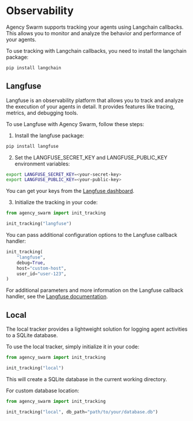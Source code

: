# Observability

Agency Swarm supports tracking your agents using Langchain callbacks. This allows you to monitor and analyze the behavior and performance of your agents.

To use tracking with Langchain callbacks, you need to install the langchain package:

```bash
pip install langchain
```

## Langfuse

Langfuse is an observability platform that allows you to track and analyze the execution of your agents in detail. It provides features like tracing, metrics, and debugging tools.

To use Langfuse with Agency Swarm, follow these steps:

1. Install the langfuse package:

```bash
pip install langfuse
```

2. Set the LANGFUSE_SECRET_KEY and LANGFUSE_PUBLIC_KEY environment variables:

```bash
export LANGFUSE_SECRET_KEY=<your-secret-key>
export LANGFUSE_PUBLIC_KEY=<your-public-key>
```

You can get your keys from the [Langfuse dashboard](https://cloud.langfuse.com/).

3. Initialize the tracking in your code:

```python
from agency_swarm import init_tracking

init_tracking("langfuse")
```

You can pass additional configuration options to the Langfuse callback handler:

```python
init_tracking(
    "langfuse",
    debug=True,
    host="custom-host",
    user_id="user-123",
)
```

For additional parameters and more information on the Langfuse callback handler, see the [Langfuse documentation](https://langfuse.com/docs/integrations/langchain/tracing#add-langfuse-to-your-langchain-application).

## Local

The local tracker provides a lightweight solution for logging agent activities to a SQLite database.

To use the local tracker, simply initialize it in your code:

```python
from agency_swarm import init_tracking

init_tracking("local")
```

This will create a SQLite database in the current working directory.

For custom database location:

```python
from agency_swarm import init_tracking

init_tracking("local", db_path="path/to/your/database.db")
```

